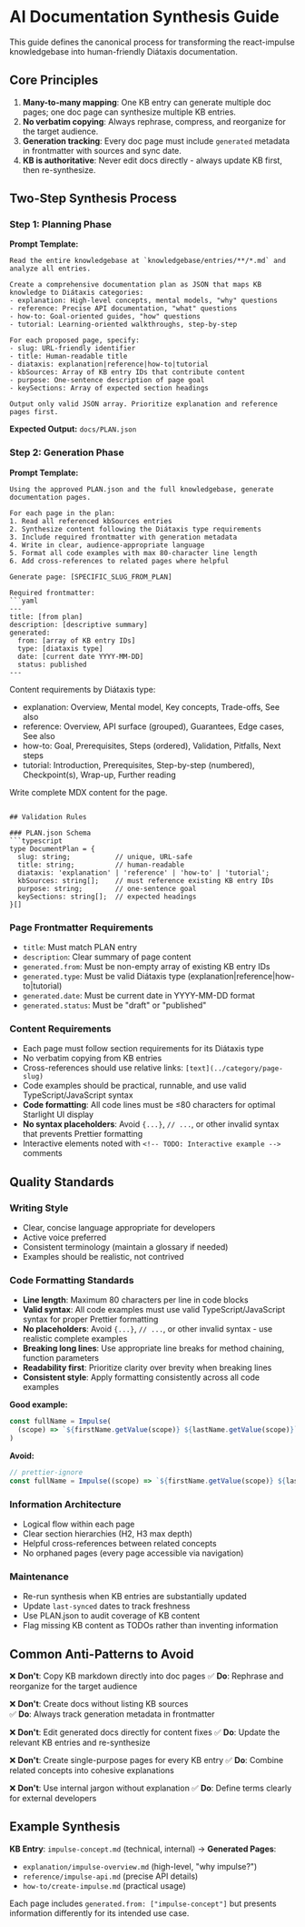 # AI Documentation Synthesis Guide

This guide defines the canonical process for transforming the react-impulse knowledgebase into human-friendly Diátaxis documentation.

## Core Principles

1. **Many-to-many mapping**: One KB entry can generate multiple doc pages; one doc page can synthesize multiple KB entries.
2. **No verbatim copying**: Always rephrase, compress, and reorganize for the target audience.
3. **Generation tracking**: Every doc page must include `generated` metadata in frontmatter with sources and sync date.
4. **KB is authoritative**: Never edit docs directly - always update KB first, then re-synthesize.

## Two-Step Synthesis Process

### Step 1: Planning Phase

**Prompt Template:**

```
Read the entire knowledgebase at `knowledgebase/entries/**/*.md` and analyze all entries.

Create a comprehensive documentation plan as JSON that maps KB knowledge to Diátaxis categories:
- explanation: High-level concepts, mental models, "why" questions
- reference: Precise API documentation, "what" questions
- how-to: Goal-oriented guides, "how" questions
- tutorial: Learning-oriented walkthroughs, step-by-step

For each proposed page, specify:
- slug: URL-friendly identifier
- title: Human-readable title
- diataxis: explanation|reference|how-to|tutorial
- kbSources: Array of KB entry IDs that contribute content
- purpose: One-sentence description of page goal
- keySections: Array of expected section headings

Output only valid JSON array. Prioritize explanation and reference pages first.
```

**Expected Output:** `docs/PLAN.json`

### Step 2: Generation Phase

**Prompt Template:**

````
Using the approved PLAN.json and the full knowledgebase, generate documentation pages.

For each page in the plan:
1. Read all referenced kbSources entries
2. Synthesize content following the Diátaxis type requirements
3. Include required frontmatter with generation metadata
4. Write in clear, audience-appropriate language
5. Format all code examples with max 80-character line length
6. Add cross-references to related pages where helpful

Generate page: [SPECIFIC_SLUG_FROM_PLAN]

Required frontmatter:
```yaml
---
title: [from plan]
description: [descriptive summary]
generated:
  from: [array of KB entry IDs]
  type: [diataxis type]
  date: [current date YYYY-MM-DD]
  status: published
---
````

Content requirements by Diátaxis type:

- explanation: Overview, Mental model, Key concepts, Trade-offs, See also
- reference: Overview, API surface (grouped), Guarantees, Edge cases, See also
- how-to: Goal, Prerequisites, Steps (ordered), Validation, Pitfalls, Next steps
- tutorial: Introduction, Prerequisites, Step-by-step (numbered), Checkpoint(s), Wrap-up, Further reading

Write complete MDX content for the page.

````

## Validation Rules

### PLAN.json Schema
```typescript
type DocumentPlan = {
  slug: string;           // unique, URL-safe
  title: string;          // human-readable
  diataxis: 'explanation' | 'reference' | 'how-to' | 'tutorial';
  kbSources: string[];    // must reference existing KB entry IDs
  purpose: string;        // one-sentence goal
  keySections: string[];  // expected headings
}[]
````

### Page Frontmatter Requirements

- `title`: Must match PLAN entry
- `description`: Clear summary of page content
- `generated.from`: Must be non-empty array of existing KB entry IDs
- `generated.type`: Must be valid Diátaxis type (explanation|reference|how-to|tutorial)
- `generated.date`: Must be current date in YYYY-MM-DD format
- `generated.status`: Must be "draft" or "published"

### Content Requirements

- Each page must follow section requirements for its Diátaxis type
- No verbatim copying from KB entries
- Cross-references should use relative links: `[text](../category/page-slug)`
- Code examples should be practical, runnable, and use valid TypeScript/JavaScript syntax
- **Code formatting**: All code lines must be ≤80 characters for optimal Starlight UI display
- **No syntax placeholders**: Avoid `{...}`, `// ...`, or other invalid syntax that prevents Prettier formatting
- Interactive elements noted with `<!-- TODO: Interactive example -->` comments

## Quality Standards

### Writing Style

- Clear, concise language appropriate for developers
- Active voice preferred
- Consistent terminology (maintain a glossary if needed)
- Examples should be realistic, not contrived

### Code Formatting Standards

- **Line length**: Maximum 80 characters per line in code blocks
- **Valid syntax**: All code examples must use valid TypeScript/JavaScript syntax for proper Prettier formatting
- **No placeholders**: Avoid `{...}`, `// ...`, or other invalid syntax - use realistic complete examples
- **Breaking long lines**: Use appropriate line breaks for method chaining, function parameters
- **Readability first**: Prioritize clarity over brevity when breaking lines
- **Consistent style**: Apply formatting consistently across all code examples

**Good example:**

```typescript
const fullName = Impulse(
  (scope) => `${firstName.getValue(scope)} ${lastName.getValue(scope)}`,
)
```

**Avoid:**

```typescript
// prettier-ignore
const fullName = Impulse((scope) => `${firstName.getValue(scope)} ${lastName.getValue(scope)}`)
```

### Information Architecture

- Logical flow within each page
- Clear section hierarchies (H2, H3 max depth)
- Helpful cross-references between related concepts
- No orphaned pages (every page accessible via navigation)

### Maintenance

- Re-run synthesis when KB entries are substantially updated
- Update `last-synced` dates to track freshness
- Use PLAN.json to audit coverage of KB content
- Flag missing KB content as TODOs rather than inventing information

## Common Anti-Patterns to Avoid

❌ **Don't**: Copy KB markdown directly into doc pages
✅ **Do**: Rephrase and reorganize for the target audience

❌ **Don't**: Create docs without listing KB sources  
✅ **Do**: Always track generation metadata in frontmatter

❌ **Don't**: Edit generated docs directly for content fixes
✅ **Do**: Update the relevant KB entries and re-synthesize

❌ **Don't**: Create single-purpose pages for every KB entry
✅ **Do**: Combine related concepts into cohesive explanations

❌ **Don't**: Use internal jargon without explanation
✅ **Do**: Define terms clearly for external developers

## Example Synthesis

**KB Entry**: `impulse-concept.md` (technical, internal)
→ **Generated Pages**:

- `explanation/impulse-overview.md` (high-level, "why impulse?")
- `reference/impulse-api.md` (precise API details)
- `how-to/create-impulse.md` (practical usage)

Each page includes `generated.from: ["impulse-concept"]` but presents information differently for its intended use case.
